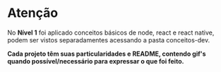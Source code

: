 # Atenção

No **Nível 1** foi aplicado conceitos básicos de node, react e react native, podem ser vistos separadamentes acessando a pasta conceitos-dev.

**Cada projeto têm suas particularidades e README, contendo gif's quando possível/necessário para expressar o que foi feito.**